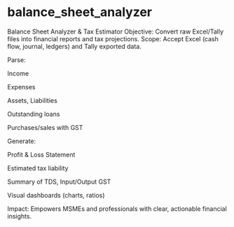 # balance_sheet_analyzer

Balance Sheet Analyzer & Tax Estimator
Objective: Convert raw Excel/Tally files into financial reports and tax projections.
Scope:
Accept Excel (cash flow, journal, ledgers) and Tally exported data.


Parse:


Income


Expenses


Assets, Liabilities


Outstanding loans


Purchases/sales with GST


Generate:


Profit & Loss Statement


Estimated tax liability


Summary of TDS, Input/Output GST


Visual dashboards (charts, ratios)

Impact: Empowers MSMEs and professionals with clear, actionable financial insights.
